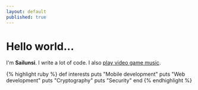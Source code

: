 ```yaml
---
layout: default
published: true
---
```






<!--<div class="posts">
  {% for post in site.posts %}
    <article class="post">    
      
      <h1><a href="{{ site.baseurl }}{{ post.url }}">{{ post.title }}</a></h1>

      <div class="entry">
        {{ post.content | truncatewords:40}}
      </div>
      
      <a href="{{ site.baseurl }}{{ post.url }}" class="read-more">Read More</a>
    </article>
  {% endfor %}
</div>-->

# Hello world...

I'm **Sailunsi**. I write a lot of code. I also [play video game music](https://youtu.be/euTGmKx9yw4).

{% highlight ruby %}
def interests
  puts "Mobile development"
  puts "Web development"
  puts "Cryptography"
  puts "Security"
end
{% endhighlight %}
